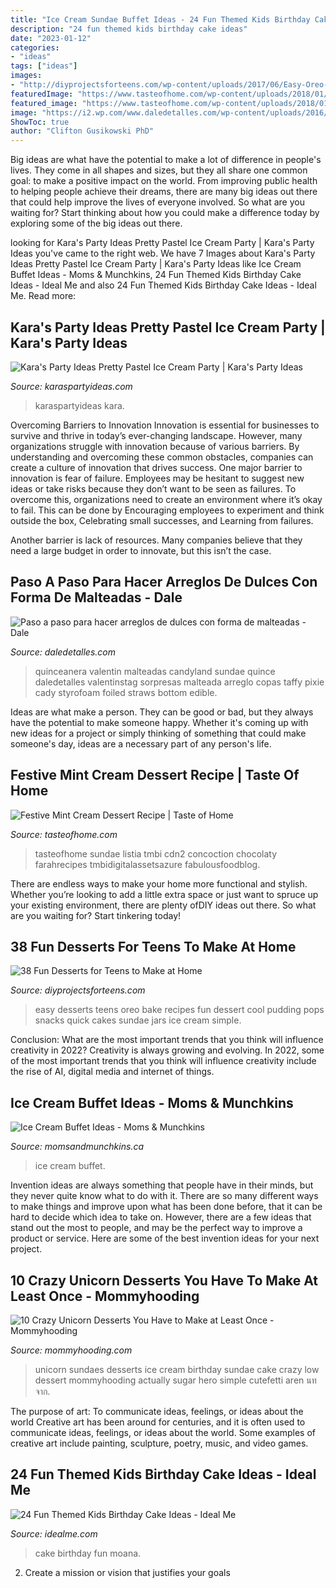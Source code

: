 ```yaml
---
title: "Ice Cream Sundae Buffet Ideas - 24 Fun Themed Kids Birthday Cake Ideas"
description: "24 fun themed kids birthday cake ideas"
date: "2023-01-12"
categories:
- "ideas"
tags: ["ideas"]
images:
- "http://diyprojectsforteens.com/wp-content/uploads/2017/06/Easy-Oreo-Pudding-Pops.jpg"
featuredImage: "https://www.tasteofhome.com/wp-content/uploads/2018/01/Festive-Mint-Cream-Dessert_exps19602_TC58844D263_RMS.jpg"
featured_image: "https://www.tasteofhome.com/wp-content/uploads/2018/01/Festive-Mint-Cream-Dessert_exps19602_TC58844D263_RMS.jpg"
image: "https://i2.wp.com/www.daledetalles.com/wp-content/uploads/2016/07/arreglo-con-forma-de-malteada12.jpg"
ShowToc: true
author: "Clifton Gusikowski PhD"
---
```



Big ideas are what have the potential to make a lot of difference in people's lives. They come in all shapes and sizes, but they all share one common goal: to make a positive impact on the world. From improving public health to helping people achieve their dreams, there are many big ideas out there that could help improve the lives of everyone involved. So what are you waiting for? Start thinking about how you could make a difference today by exploring some of the big ideas out there.

	

		
looking for Kara&#039;s Party Ideas Pretty Pastel Ice Cream Party | Kara&#039;s Party Ideas you've came to the right web. We have 7 Images about Kara&#039;s Party Ideas Pretty Pastel Ice Cream Party | Kara&#039;s Party Ideas like Ice Cream Buffet Ideas - Moms &amp; Munchkins, 24 Fun Themed Kids Birthday Cake Ideas - Ideal Me and also 24 Fun Themed Kids Birthday Cake Ideas - Ideal Me. Read more:
		
    
## Kara&#039;s Party Ideas Pretty Pastel Ice Cream Party | Kara&#039;s Party Ideas

<img loading=lazy src="https://karaspartyideas.com/wp-content/uploads/2017/10/Pretty-Pastel-Ice-Cream-Party-via-Karas-Party-Ideas-KarasPartyIdeas.com4_-683x1024.jpg" onerror="this.onerror=null;this.src='https://tse1.mm.bing.net/th?id=OIP.xfe768xk-cRreKVdh75XugHaLG&amp;pid=15.1';" alt="Kara&#039;s Party Ideas Pretty Pastel Ice Cream Party | Kara&#039;s Party Ideas">

_Source: karaspartyideas.com_

>karaspartyideas kara. 

	

Overcoming Barriers to Innovation
Innovation is essential for businesses to survive and thrive in today’s ever-changing landscape. However, many organizations struggle with innovation because of various barriers. By understanding and overcoming these common obstacles, companies can create a culture of innovation that drives success.
One major barrier to innovation is fear of failure. Employees may be hesitant to suggest new ideas or take risks because they don’t want to be seen as failures. To overcome this, organizations need to create an environment where it’s okay to fail. This can be done by Encouraging employees to experiment and think outside the box, Celebrating small successes, and Learning from failures.

Another barrier is lack of resources. Many companies believe that they need a large budget in order to innovate, but this isn’t the case.

    
## Paso A Paso Para Hacer Arreglos De Dulces Con Forma De Malteadas - Dale

<img loading=lazy src="https://i2.wp.com/www.daledetalles.com/wp-content/uploads/2016/07/arreglo-con-forma-de-malteada12.jpg" onerror="this.onerror=null;this.src='https://tse2.mm.bing.net/th?id=OIP.2ewpcnHhGkIyCbueyOjtgwHaLI&amp;pid=15.1';" alt="Paso a paso para hacer arreglos de dulces con forma de malteadas - Dale">

_Source: daledetalles.com_

>quinceanera valentin malteadas candyland sundae quince daledetalles valentinstag sorpresas malteada arreglo copas taffy pixie cady styrofoam foiled straws bottom edible. 

	

Ideas are what make a person. They can be good or bad, but they always have the potential to make someone happy. Whether it's coming up with new ideas for a project or simply thinking of something that could make someone's day, ideas are a necessary part of any person's life.

    
## Festive Mint Cream Dessert Recipe | Taste Of Home

<img loading=lazy src="https://www.tasteofhome.com/wp-content/uploads/2018/01/Festive-Mint-Cream-Dessert_exps19602_TC58844D263_RMS.jpg" onerror="this.onerror=null;this.src='https://tse2.mm.bing.net/th?id=OIP.wMIxKB1m_TY8kWCP-5hQpwHaHa&amp;pid=15.1';" alt="Festive Mint Cream Dessert Recipe | Taste of Home">

_Source: tasteofhome.com_

>tasteofhome sundae listia tmbi cdn2 concoction chocolaty farahrecipes tmbidigitalassetsazure fabulousfoodblog. 

	

There are endless ways to make your home more functional and stylish. Whether you’re looking to add a little extra space or just want to spruce up your existing environment, there are plenty ofDIY ideas out there. So what are you waiting for? Start tinkering today!

    
## 38 Fun Desserts For Teens To Make At Home

<img loading=lazy src="http://diyprojectsforteens.com/wp-content/uploads/2017/06/Easy-Oreo-Pudding-Pops.jpg" onerror="this.onerror=null;this.src='https://tse3.mm.bing.net/th?id=OIP.lNpSt8ZEcmrszYQIXANKcADMEy&amp;pid=15.1';" alt="38 Fun Desserts for Teens to Make at Home">

_Source: diyprojectsforteens.com_

>easy desserts teens oreo bake recipes fun dessert cool pudding pops snacks quick cakes sundae jars ice cream simple. 

	

Conclusion: What are the most important trends that you think will influence creativity in 2022?
Creativity is always growing and evolving. In 2022, some of the most important trends that you think will influence creativity include the rise of AI, digital media and internet of things.

    
## Ice Cream Buffet Ideas - Moms &amp; Munchkins

<img loading=lazy src="http://www.momsandmunchkins.ca/wp-content/uploads/2016/06/ice-cream-buffet-7m.jpg" onerror="this.onerror=null;this.src='https://tse4.mm.bing.net/th?id=OIP.iLxoNNVBN20JShgwee1KnQHaE8&amp;pid=15.1';" alt="Ice Cream Buffet Ideas - Moms &amp; Munchkins">

_Source: momsandmunchkins.ca_

>ice cream buffet. 

	

Invention ideas are always something that people have in their minds, but they never quite know what to do with it. There are so many different ways to make things and improve upon what has been done before, that it can be hard to decide which idea to take on. However, there are a few ideas that stand out the most to people, and may be the perfect way to improve a product or service. Here are some of the best invention ideas for your next project.

    
## 10 Crazy Unicorn Desserts You Have To Make At Least Once - Mommyhooding

<img loading=lazy src="https://www.mommyhooding.com/wp-content/uploads/2018/11/unicornsundae.jpg" onerror="this.onerror=null;this.src='https://tse4.mm.bing.net/th?id=OIP.7_zAtvff3kfVguYwK4l5lwHaKa&amp;pid=15.1';" alt="10 Crazy Unicorn Desserts You Have to Make at Least Once - Mommyhooding">

_Source: mommyhooding.com_

>unicorn sundaes desserts ice cream birthday sundae cake crazy low dessert mommyhooding actually sugar hero simple cutefetti aren นท จาก. 

	

The purpose of art: To communicate ideas, feelings, or ideas about the world
Creative art has been around for centuries, and it is often used to communicate ideas, feelings, or ideas about the world. Some examples of creative art include painting, sculpture, poetry, music, and video games.

    
## 24 Fun Themed Kids Birthday Cake Ideas - Ideal Me

<img loading=lazy src="https://83507-231696-raikfcquaxqncofqfm.stackpathdns.com/wp-content/uploads/2017/07/moana-cake-kids-birthday-cake-ideas.jpg" onerror="this.onerror=null;this.src='https://tse1.mm.bing.net/th?id=OIP.b-Jwb9V4QUngpBJcIu7dqAHaJ4&amp;pid=15.1';" alt="24 Fun Themed Kids Birthday Cake Ideas - Ideal Me">

_Source: idealme.com_

>cake birthday fun moana. 

	

2. Create a mission or vision that justifies your goals

